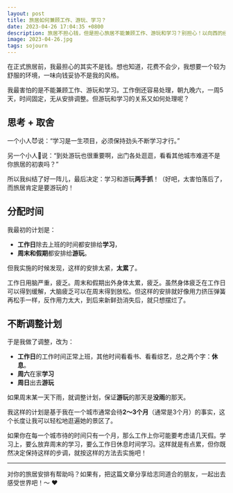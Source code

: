 ```yaml
---
layout: post
title: 旅居如何兼顾工作、游玩、学习？
date: 2023-04-26 17:04:35 +0800
description: 旅居不担心钱，但是担心旅居不能兼顾工作、游玩和学习？别担心！以向西的经验告诉你，你想要的都能得到！你只需要认真思考、做出取舍、分配时间、调整计划。
image: 2023-04-26.jpg
tags: sojourn
---
```


在正式旅居前，我最担心的其实不是钱。想也知道，花费不会少，我想要一个较为舒服的环境，一味向钱妥协不是我的风格。

我最害怕的是不能兼顾工作、游玩和学习。工作倒还容易处理，朝九晚六，一周5天，时间固定，无从安排调整。但游玩和学习的关系又如何处理呢？

## 思考 + 取舍

一个小人😈说：“学习是一生项目，必须保持劲头不断学习才行。”

另一个小人👿说：“到处游玩也很重要啊，出门各处逛逛，看看其他城市难道不是你旅居的初衷吗？”

所以我纠结了好一阵儿，最后决定：学习和游玩**两手抓**！（好吧，太害怕落后了，而旅居肯定是要游玩的！

## 分配时间

我最初的计划是：
- **工作日**除去上班的时间都安排给**学习**，
- **周末和假期**都安排给**游玩**。

但我实施的时候发现，这样的安排太紧，**太累**了。

工作日用脑严重，疲乏。周末和假期出外身体太累，疲乏。虽然身体疲乏在工作日可以得到缓解，大脑疲乏可以在周末得到放松。但这样的安排就好像用力挤压弹簧再松手一样，反作用力太大，到后来新鲜劲消失后，就只想摆烂了。

## 不断调整计划

于是我做了调整，改为：
- **工作日**的工作时间正常上班，其他时间看看书、看看综艺，总之两个字：**休息**。
- **周六**在家**学习**
- **周日**出去**游玩**

如果周末某一天下雨，就调整计划，保证**游玩**的那天是**没雨**的那天。

我这样的计划是基于我在一个城市通常会待**2～3个月**（通常是3个月）的事实，这个长度让我可以轻松地逛遍她的景区了。

如果你在每一个城市待的时间只有一个月，那么工作上你可能要考虑请几天假。学习上，要么放弃周末的学习，要么工作日休息时间学习。这样就是有点累，但你既然决定保持这样的步调，就按这样的方法去实施吧！

---

对你的旅居安排有帮助吗？如果有，把这篇文章分享给志同道合的朋友，一起出去感受世界吧！～ ❤️
